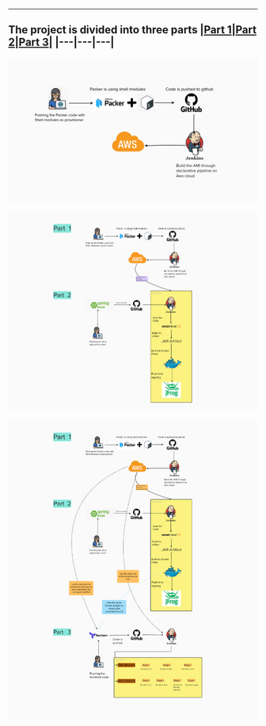
---
The project is divided into three parts
|[Part 1](https://github.com/AnirudhBadoni/Packer.git)|[Part 2](https://github.com/AnirudhBadoni/Petclinic.git)|[Part 3](https://github.com/AnirudhBadoni/AwsInfra.git)|
|---|---|---|
---
<p align="center">
  <img src="./one.png">
</p>
<p align="center">
  <img src="./two.png">
</p>
<p align="center">
  <img src="./Three.png">
</p>
